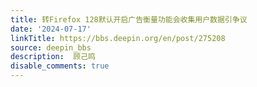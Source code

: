 ```yaml
---
title: 转Firefox 128默认开启广告衡量功能会收集用户数据引争议
date: '2024-07-17'
linkTitle: https://bbs.deepin.org/en/post/275208
source: deepin_bbs
description:  顾己鸣 
disable_comments: true
---
```


